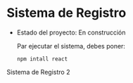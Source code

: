 <h1> Sistema de Registro </h1>

- Estado del proyecto: En construcción

  Par ejecutar el sistema, debes poner:

  ```npm intall react```


Sistema de Registro 2
